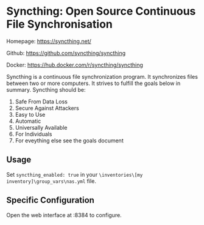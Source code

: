 # Syncthing: Open Source Continuous File Synchronisation

Homepage: <https://syncthing.net/>

Github: <https://github.com/syncthing/syncthing>

Docker: <https://hub.docker.com/r/syncthing/syncthing>

Syncthing is a continuous file synchronization program. It synchronizes files
between two or more computers. It strives to fulfill the goals below in summary.
Syncthing should be:

1. Safe From Data Loss
2. Secure Against Attackers
3. Easy to Use
4. Automatic
5. Universally Available
6. For Individuals
7. For eveything else see the goals document

## Usage

Set `syncthing_enabled: true` in your `\inventories\[my inventory]\group_vars\nas.yml` file.

## Specific Configuration

Open the web interface at :8384 to configure.
